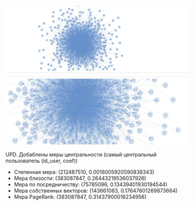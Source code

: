 
![alt text](https://github.com/MadBunny0/Intelligent_systems_and_technologies/blob/main/Lab_2_graph_vk/img/1.jpeg)
![alt text](https://github.com/MadBunny0/Intelligent_systems_and_technologies/blob/main/Lab_2_graph_vk/img/2.jpeg)


UPD. Добаблены меры центральности (самый центральный пользователь (id_user, coef))
- Степенная мера: (212487510, 0.0018005920590838343)
- Мера близости: (383087847, 0.26443219536037926)
- Мера по посредничеству: (75785096, 0.13439401930194544)
- Мера собственных векторов: (143661083, 0.17647601269873664)
- Мера PageRank: (383087847, 0.31437900016234956)
